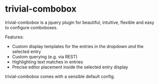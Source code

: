 # trivial-combobox

trivial-combobox is a jquery plugin for beautiful, intuitive, flexible and easy to configure comboboxes.

Features:
* Custom display templates for the entries in the dropdown *and* the selected entry
* Custom querying (e.g. via REST)
* Highlighting text matches in entries
* Precise editor placement inside the selected entry display

trivial-combobox comes with a sensible default config.
